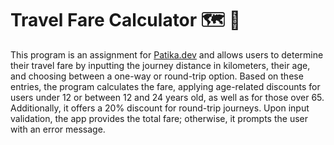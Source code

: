 # Travel Fare Calculator 🗺️ 🧳
This program is an assignment for [Patika.dev](https://patika.dev) and allows users to determine their travel fare by inputting the journey distance in kilometers, their age, and choosing between a one-way or round-trip option. Based on these entries, the program calculates the fare, applying age-related discounts for users under 12 or between 12 and 24 years old, as well as for those over 65. Additionally, it offers a 20% discount for round-trip journeys. Upon input validation, the app provides the total fare; otherwise, it prompts the user with an error message.